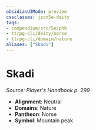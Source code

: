 ```yaml
---
obsidianUIMode: preview
cssclasses: json5e-deity
tags:
- compendium/src/5e/phb
- ttrpg-cli/deity/norse
- ttrpg-cli/domain/nature
aliases: ["Skadi"]
---
```

# Skadi
*Source: Player's Handbook p. 299* 

- **Alignment**: Neutral
- **Domains**: Nature
- **Pantheon**: Norse
- **Symbol**: Mountain peak